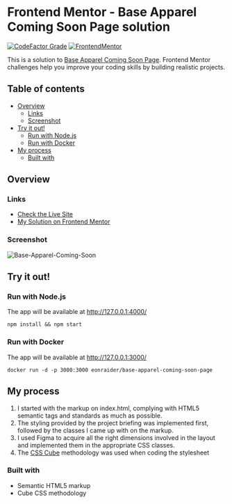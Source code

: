 # Frontend Mentor - Base Apparel Coming Soon Page solution

[![CodeFactor Grade](https://img.shields.io/codefactor/grade/github/havoc-solutions/base-apparel-coming-soon-page?label=CodeFactor&logo=codefactor&style=flat-square)](https://www.codefactor.io/repository/github/havoc-solutions/base-apparel-coming-soon-page)
[![FrontendMentor](https://img.shields.io/badge/FrontendMentor-EONRaider-blue?style=flat-square)](https://www.frontendmentor.io/profile/EONRaider)

This is a solution
to [Base Apparel Coming Soon Page](https://www.frontendmentor.io/challenges/base-apparel-coming-soon-page-5d46b47f8db8a7063f9331a0).
Frontend Mentor challenges help you improve your coding skills by building realistic projects.

## Table of contents

- [Overview](#overview)
    - [Links](#links)
    - [Screenshot](#screenshot)
- [Try it out!](#try-it-out)
    - [Run with Node.js](#run-with-nodejs)
    - [Run with Docker](#run-with-docker)
- [My process](#my-process)
    - [Built with](#built-with)

## Overview

### Links

- [Check the Live Site](https://eonraider-base-apparel.netlify.app/)
- [My Solution on Frontend Mentor](https://www.frontendmentor.io/solutions/responsive-html5css3js-base-apparel-coming-soon-page-7AOsyaU-oO)

### Screenshot

![Base-Apparel-Coming-Soon](https://github.com/Havoc-Solutions/base-apparel-coming-soon-page/assets/15611424/b74ff33b-d2c5-4d37-a507-71fd13828e59)

## Try it out!

### Run with Node.js

The app will be available at http://127.0.0.1:4000/

```shell
npm install && npm start
```

### Run with Docker

The app will be available at http://127.0.0.1:3000/

```shell
docker run -d -p 3000:3000 eonraider/base-apparel-coming-soon-page
```

## My process

1. I started with the markup on index.html, complying with HTML5 semantic tags and standards as much as possible.
2. The styling provided by the project briefing was implemented first, followed by the classes I came up with on the
   markup.
3. I used Figma to acquire all the right dimensions involved in the layout and implemented them in the appropriate CSS
   classes.
4. The [CSS Cube](https://cube.fyi/) methodology was used when coding the stylesheet

### Built with

- Semantic HTML5 markup
- Cube CSS methodology

